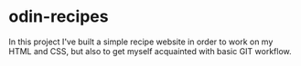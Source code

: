  # odin-recipes

In this project I've built a simple recipe website in order
to work on my HTML and CSS, but also to get myself acquainted with basic GIT workflow.
